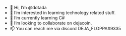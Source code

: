 - 👋 Hi, I’m @dotada
- 👀 I’m interested in learning technology related stuff.
- 🌱 I’m currently learning C#
- 💞️ I’m looking to collaborate on dejacoin.
- 📫 You can reach me via discord DEJA_FLOPPA#9335

<!---
dotada/dotada is a ✨ special ✨ repository because its `README.md` (this file) appears on your GitHub profile.
You can click the Preview link to take a look at your changes.
--->
